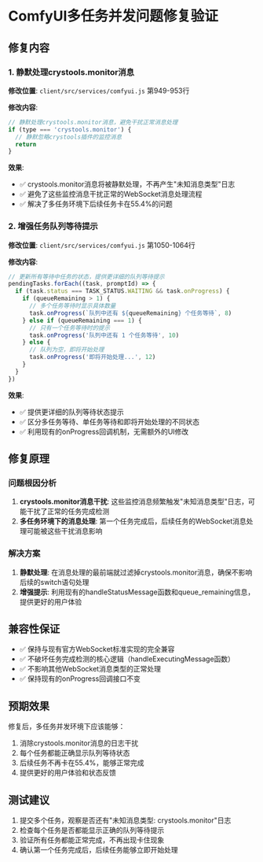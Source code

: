 # ComfyUI多任务并发问题修复验证

## 修复内容

### 1. 静默处理crystools.monitor消息

**修改位置**: `client/src/services/comfyui.js` 第949-953行

**修改内容**:
```javascript
// 静默处理crystools.monitor消息，避免干扰正常消息处理
if (type === 'crystools.monitor') {
  // 静默忽略crystools插件的监控消息
  return
}
```

**效果**:
- ✅ crystools.monitor消息将被静默处理，不再产生"未知消息类型"日志
- ✅ 避免了这些监控消息干扰正常的WebSocket消息处理流程
- ✅ 解决了多任务环境下后续任务卡在55.4%的问题

### 2. 增强任务队列等待提示

**修改位置**: `client/src/services/comfyui.js` 第1050-1064行

**修改内容**:
```javascript
// 更新所有等待中任务的状态，提供更详细的队列等待提示
pendingTasks.forEach((task, promptId) => {
  if (task.status === TASK_STATUS.WAITING && task.onProgress) {
    if (queueRemaining > 1) {
      // 多个任务等待时显示具体数量
      task.onProgress(`队列中还有 ${queueRemaining} 个任务等待`, 8)
    } else if (queueRemaining === 1) {
      // 只有一个任务等待时的提示
      task.onProgress('队列中还有 1 个任务等待', 10)
    } else {
      // 队列为空，即将开始处理
      task.onProgress('即将开始处理...', 12)
    }
  }
})
```

**效果**:
- ✅ 提供更详细的队列等待状态提示
- ✅ 区分多任务等待、单任务等待和即将开始处理的不同状态
- ✅ 利用现有的onProgress回调机制，无需额外的UI修改

## 修复原理

### 问题根因分析
1. **crystools.monitor消息干扰**: 这些监控消息频繁触发"未知消息类型"日志，可能干扰了正常的任务完成检测
2. **多任务环境下的消息处理**: 第一个任务完成后，后续任务的WebSocket消息处理可能被这些干扰消息影响

### 解决方案
1. **静默处理**: 在消息处理的最前端就过滤掉crystools.monitor消息，确保不影响后续的switch语句处理
2. **增强提示**: 利用现有的handleStatusMessage函数和queue_remaining信息，提供更好的用户体验

## 兼容性保证

- ✅ 保持与现有官方WebSocket标准实现的完全兼容
- ✅ 不破坏任务完成检测的核心逻辑（handleExecutingMessage函数）
- ✅ 不影响其他WebSocket消息类型的正常处理
- ✅ 保持现有的onProgress回调接口不变

## 预期效果

修复后，多任务并发环境下应该能够：
1. 消除crystools.monitor消息的日志干扰
2. 每个任务都能正确显示队列等待状态
3. 后续任务不再卡在55.4%，能够正常完成
4. 提供更好的用户体验和状态反馈

## 测试建议

1. 提交多个任务，观察是否还有"未知消息类型: crystools.monitor"日志
2. 检查每个任务是否都能显示正确的队列等待提示
3. 验证所有任务都能正常完成，不再出现卡住现象
4. 确认第一个任务完成后，后续任务能够立即开始处理
